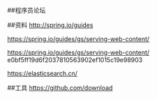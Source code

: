 ##程序员论坛

##资料
http://spring.io/guides


https://spring.io/guides/gs/serving-web-content/


https://spring.io/guides/gs/serving-web-content/ e0bf5ff19d6f2037810563902ef1015c19e98903

https://elasticsearch.cn/


##工具
https://github.com/download

